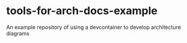 # tools-for-arch-docs-example
An example repository of using a devcontainer to develop architecture diagrams
